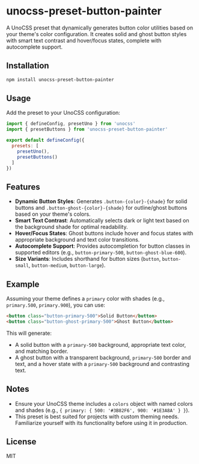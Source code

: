 # unocss-preset-button-painter

A UnoCSS preset that dynamically generates button color utilities based on your theme's color configuration. It creates solid and ghost button styles with smart text contrast and hover/focus states, complete with autocomplete support.

## Installation

```bash
npm install unocss-preset-button-painter
```

## Usage

Add the preset to your UnoCSS configuration:

```js
import { defineConfig, presetUno } from 'unocss'
import { presetButtons } from 'unocss-preset-button-painter'

export default defineConfig({
  presets: [
    presetUno(),
    presetButtons()
  ]
})
```

## Features

- **Dynamic Button Styles**: Generates `.button-{color}-{shade}` for solid buttons and `.button-ghost-{color}-{shade}` for outline/ghost buttons based on your theme's colors.
- **Smart Text Contrast**: Automatically selects dark or light text based on the background shade for optimal readability.
- **Hover/Focus States**: Ghost buttons include hover and focus states with appropriate background and text color transitions.
- **Autocomplete Support**: Provides autocompletion for button classes in supported editors (e.g., `button-primary-500`, `button-ghost-blue-600`).
- **Size Variants**: Includes shorthand for button sizes (`button`, `button-small`, `button-medium`, `button-large`).

## Example

Assuming your theme defines a `primary` color with shades (e.g., `primary.500`, `primary.900`), you can use:

```html
<button class="button-primary-500">Solid Button</button>
<button class="button-ghost-primary-500">Ghost Button</button>
```

This will generate:
- A solid button with a `primary-500` background, appropriate text color, and matching border.
- A ghost button with a transparent background, `primary-500` border and text, and a hover state with a `primary-500` background and contrasting text.

## Notes

- Ensure your UnoCSS theme includes a `colors` object with named colors and shades (e.g., `{ primary: { 500: '#3B82F6', 900: '#1E3A8A' } }`).
- This preset is best suited for projects with custom theming needs. Familiarize yourself with its functionality before using it in production.

## License

MIT
